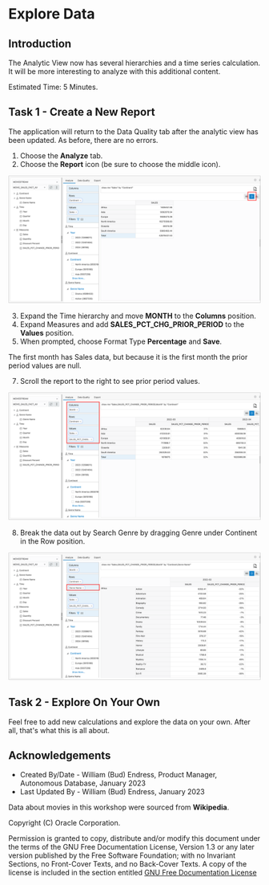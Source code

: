 # Explore Data

## Introduction

The Analytic View now has several hierarchies and a time series
calculation. It will be more interesting to analyze with this additional content.

Estimated Time:  5 Minutes.

## Task 1 - Create a New Report

The application will return to the Data Quality tab after the analytic
view has been updated. As before, there are no errors.

1. Choose the **Analyze** tab.
2. Choose the **Report** icon (be sure to choose the middle icon).

![Format Measure](images/13-report-1.png)

3. Expand the Time hierarchy and move **MONTH** to the **Columns**
    position.
4. Expand Measures and add **SALES\_PCT\_CHG\_PRIOR\_PERIOD** to the
    **Values** position.
5. When prompted, choose Format Type **Percentage** and **Save**.

The first month has Sales data, but because it is the first month the
prior period values are null.

7. Scroll the report to the right to see prior period values.

![Report Prior Period](images/13-report-2.png)

8. Break the data out by Search Genre by dragging Genre under Continent in
the Row position.

![Report Prior Period](images/13-report-3.png)

## Task 2 - Explore On Your Own

Feel free to add new calculations and explore the data on your own.
After all, that's what this is all about.

## Acknowledgements

- Created By/Date - William (Bud) Endress, Product Manager, Autonomous Database, January 2023
- Last Updated By - William (Bud) Endress, January 2023

Data about movies in this workshop were sourced from **Wikipedia**.

Copyright (C)  Oracle Corporation.

Permission is granted to copy, distribute and/or modify this document
under the terms of the GNU Free Documentation License, Version 1.3
or any later version published by the Free Software Foundation;
with no Invariant Sections, no Front-Cover Texts, and no Back-Cover Texts.
A copy of the license is included in the section entitled [GNU Free Documentation License](files/gnu-free-documentation-license.txt)
